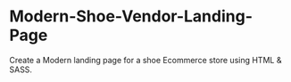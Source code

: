 # Modern-Shoe-Vendor-Landing-Page
Create a Modern landing page for a shoe Ecommerce store using HTML &amp; SASS.
